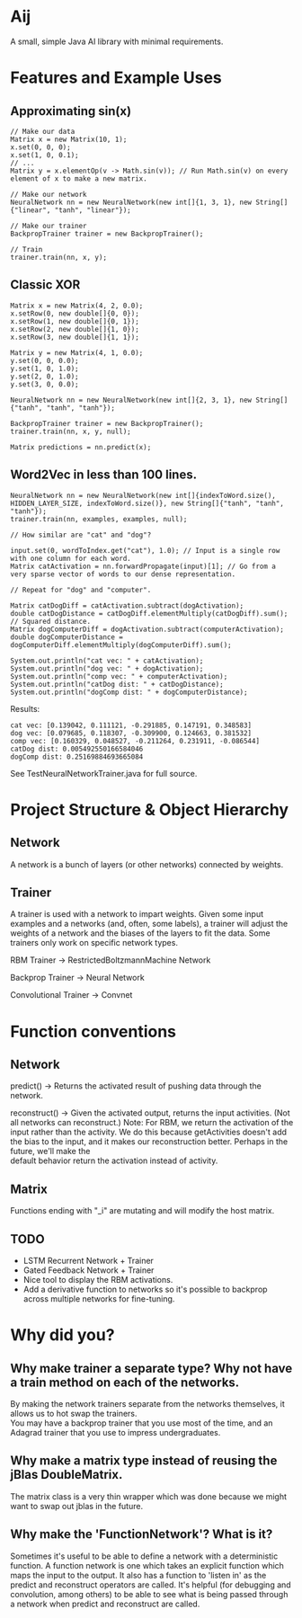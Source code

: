 # Aij
A small, simple Java AI library with minimal requirements.

# Features and Example Uses
## Approximating sin(x)

```
// Make our data
Matrix x = new Matrix(10, 1);
x.set(0, 0, 0);
x.set(1, 0, 0.1);
// ...
Matrix y = x.elementOp(v -> Math.sin(v)); // Run Math.sin(v) on every element of x to make a new matrix.

// Make our network
NeuralNetwork nn = new NeuralNetwork(new int[]{1, 3, 1}, new String[]{"linear", "tanh", "linear"});

// Make our trainer
BackpropTrainer trainer = new BackpropTrainer();

// Train
trainer.train(nn, x, y);
```

## Classic XOR

```
Matrix x = new Matrix(4, 2, 0.0);
x.setRow(0, new double[]{0, 0});
x.setRow(1, new double[]{0, 1});
x.setRow(2, new double[]{1, 0});
x.setRow(3, new double[]{1, 1});

Matrix y = new Matrix(4, 1, 0.0);
y.set(0, 0, 0.0);
y.set(1, 0, 1.0);
y.set(2, 0, 1.0);
y.set(3, 0, 0.0);

NeuralNetwork nn = new NeuralNetwork(new int[]{2, 3, 1}, new String[]{"tanh", "tanh", "tanh"});

BackpropTrainer trainer = new BackpropTrainer();
trainer.train(nn, x, y, null);

Matrix predictions = nn.predict(x);
```

## Word2Vec in less than 100 lines.

```
NeuralNetwork nn = new NeuralNetwork(new int[]{indexToWord.size(), HIDDEN_LAYER_SIZE, indexToWord.size()}, new String[]{"tanh", "tanh", "tanh"});
trainer.train(nn, examples, examples, null);

// How similar are "cat" and "dog"?

input.set(0, wordToIndex.get("cat"), 1.0); // Input is a single row with one column for each word.
Matrix catActivation = nn.forwardPropagate(input)[1]; // Go from a very sparse vector of words to our dense representation.

// Repeat for "dog" and "computer".

Matrix catDogDiff = catActivation.subtract(dogActivation);
double catDogDistance = catDogDiff.elementMultiply(catDogDiff).sum(); // Squared distance.
Matrix dogComputerDiff = dogActivation.subtract(computerActivation);
double dogComputerDistance = dogComputerDiff.elementMultiply(dogComputerDiff).sum();

System.out.println("cat vec: " + catActivation);
System.out.println("dog vec: " + dogActivation);
System.out.println("comp vec: " + computerActivation);
System.out.println("catDog dist: " + catDogDistance);
System.out.println("dogComp dist: " + dogComputerDistance);
```

Results:

```
cat vec: [0.139042, 0.111121, -0.291885, 0.147191, 0.348583]
dog vec: [0.079685, 0.118307, -0.309900, 0.124663, 0.381532]
comp vec: [0.160329, 0.048527, -0.211264, 0.231911, -0.086544]
catDog dist: 0.005492550166584046
dogComp dist: 0.25169884693665084
```

See TestNeuralNetworkTrainer.java for full source.

# Project Structure & Object Hierarchy
## Network

A network is a bunch of layers (or other networks) connected by weights.

## Trainer

A trainer is used with a network to impart weights.
Given some input examples and a networks (and, often, some labels), a trainer will adjust the weights of a network
and the biases of the layers to fit the data.  Some trainers only work on specific network types.

RBM Trainer -> RestrictedBoltzmannMachine Network

Backprop Trainer -> Neural Network

Convolutional Trainer -> Convnet

# Function conventions

## Network

predict() -> Returns the activated result of pushing data through the network.

reconstruct() -> Given the activated output, returns the input activities. (Not all networks can reconstruct.)
Note: For RBM, we return the activation of the input rather than the activity.  We do this because getActivities 
doesn't add the bias to the input, and it makes our reconstruction better.  Perhaps in the future, we'll make the  
default behavior return the activation instead of activity.

## Matrix

Functions ending with "_i" are mutating and will modify the host matrix.

## TODO

* LSTM Recurrent Network + Trainer
* Gated Feedback Network + Trainer
* Nice tool to display the RBM activations.
* Add a derivative function to networks so it's possible to backprop across multiple networks for fine-tuning.

# Why did you?

## Why make trainer a separate type?  Why not have a train method on each of the networks.

By making the network trainers separate from the networks themselves, it allows us to hot swap the trainers.  
You may have a backprop trainer that you use most of the time, and an Adagrad trainer that you use to impress 
undergraduates.

## Why make a matrix type instead of reusing the jBlas DoubleMatrix.

The matrix class is a very thin wrapper which was done because we might want to swap out jblas in the future.

## Why make the 'FunctionNetwork'?  What is it?

Sometimes it's useful to be able to define a network with a deterministic function.  A function network is one which takes an explicit function which maps the input to the output.  It also has a function to 'listen in' as the predict and reconstruct operators are called.  It's helpful (for debugging and convolution, among others) to be able to see what is being passed through a network when predict and reconstruct are called.
